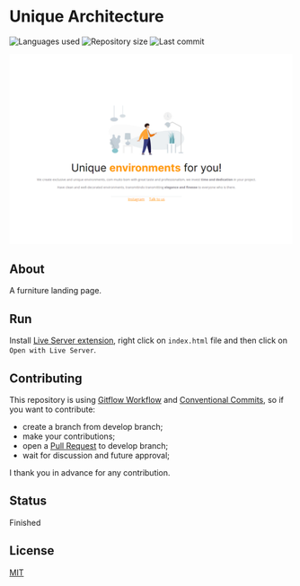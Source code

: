 # Unique Architecture

![Languages used](https://img.shields.io/github/languages/count/isadfrn/unique-architecture?style=flat-square)
![Repository size](https://img.shields.io/github/repo-size/isadfrn/unique-architecture?style=flat-square)
![Last commit](https://img.shields.io/github/last-commit/isadfrn/unique-architecture?style=flat-square)

![](./assets/img/demo.png)

## About

A furniture landing page.

## Run

Install [Live Server extension](https://marketplace.visualstudio.com/items?itemName=ritwickdey.LiveServer), right click on `index.html` file and then click on `Open with Live Server`.

## Contributing

This repository is using [Gitflow Workflow](https://www.atlassian.com/git/tutorials/comparing-workflows/gitflow-workflow) and [Conventional Commits](https://www.conventionalcommits.org/en/v1.0.0/), so if you want to contribute:

- create a branch from develop branch;
- make your contributions;
- open a [Pull Request](https://docs.github.com/en/pull-requests/collaborating-with-pull-requests/proposing-changes-to-your-work-with-pull-requests/creating-a-pull-request) to develop branch;
- wait for discussion and future approval;

I thank you in advance for any contribution.

## Status

Finished

## License

[MIT](./LICENSE)
